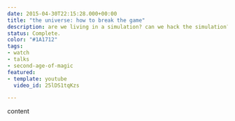 ```yaml
---
date: 2015-04-30T22:15:28.000+00:00
title: "the universe: how to break the game"
description: are we living in a simulation? can we hack the simulation?
status: Complete.
color: "#1A1712"
tags:
- watch
- talks
- second-age-of-magic
featured:
- template: youtube
  video_id: 25lDS1tqKzs

---
```


content
